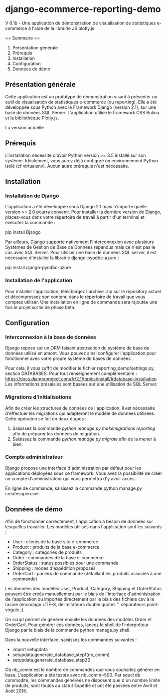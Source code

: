 # django-ecommerce-reporting-demo
V 0.1b - Une application de démonstration de visualisation de statistiques e-commerce à l'aide de la librairie JS plotly.js 

== Sommaire ==

1. Présentation générale
2. Prérequis
3. Installation
4. Configuration 
5. Données de démo

## Présentation générale

Cette application est un prototype de démonstration visant à présenter un outil de visualisation de statistiques e-commerce (ou reporting).
Elle a été développée sous Python avec le Framework Django (version 2.1), sur une base de données SQL Server.
L'application utilise le framework CSS Bulma et la bibliothèque Plotly.js.

La version actuelle 

## Prérequis 

L'installation nécessite d'avoir Python version >= 3.5 installé sur son système.
Idéalement, vous aurez déjà configuré un environnement Python isolé (cf virtualenv).
Aucun autre prérequis n'est nécessaire.

## Installation

### Installation de Django

L'application a été développée sous Django 2.1 mais n'importe quelle version >= 2.0 pourra convenir.
Pour installer la dernière version de Django, placez-vous dans votre répertoire de travail à partir d'un terminal et exécutez la commande :

pip install Django

Par ailleurs, Django supporte nativement l'interconnexion avec plusieurs Systèmes de Gestion de Base de Données répandus mais ce n'est pas le cas avec SQL Server. Pour utiliser une base de données SQL server, il est nécessaire d'installer la librairie django-pyodbc-azure :

pip install django-pyodbc-azure

### Installation de l'application

Pour installer l'application, téléchargez l'archive .zip sur le repository actuel et décompressez son contenu dans le répertoire de travail que vous comptez utiliser.
Une installation en ligne de commande sera rajoutée une fois le projet sortie de phase bêta.

## Configuration

### Interconnexion à la base de données

Django repose sur un ORM faisant abstraction du système de base de données utilisé en amont.
Vous pouvez ainsi configurer l'application pour fonctionner avec votre propre système de bases de données.

Pour cela, il vous suffit de modifier le fichier reporting_demo/settings.py, section DATABASES.
Pour tout renseignement complémentaire : https://docs.djangoproject.com/fr/2.1/topics/install/#database-installation
Les informations présaisies sont basées sur une utilisation de SQL Server.

### Migrations d'initialisations

Afin de créer les structures de données de l'application, il est nécessaire d'effectuer les migrations qui adapteront le modèle de données utilisées. Cette opération se fait en deux étapes :

1. Saisissez la commande *python manage.py makemigrations reporting* afin de préparer les données de migration.
2. Saisissez la commande *python manage.py migrate* afin de la mener à bien.

### Compte administrateur

Django propose une interface d'administration par défaut pour les applications déployées sous ce framework.
Vous avez la possibilité de créer un compte d'administrateur qui vous permettra d'y avoir accès.

En ligne de commande, saisissez la commande python manage.py createsuperuser

## Données de démo

Afin de fonctionner correctement, l'application a besoin de données sur lesquelles travailler.
Les modèles utilisés dans l'application sont les suivants :
* User : clients de la base site e-commerce
* Product : produits de la base e-commerce
* Category : catégories de produits 
* Order : commandes de la base e-commerce
* OrderStatus : status possibles pour une commande
* Shipping : modes d'expédition proposés
* OrderCart : paniers de commande (détaillant les produits associés à une commande)

Les données des modèles User, Product, Category, Shipping et OrderStatus peuvent être créés manuellement par le biais de l'interface d'administration de l'application ou importés directement par le biais des fichiers csv à la racine (encodage UTF-8, délimitateurs double quotes ", séparateurs point-virgule ;).

Un script permet de générer ensuite les données des modèles Order et OrderCart.
Pour générer ces données, lancez le shell de l'interpréteur Django par le biais de la commande python manage.py shell.

Dans la nouvelle interface, saisissez les commandes suivantes :

* import setupdata
* setupdata.generate_database_step1(nb_comm) 
* setupdata.generate_database_step2() 

Où nb_comm est le nombre de commandes que vous souhaitez générer en base. L'application a été testée avec nb_comm=500.
Par souci de commodité, les commandes générées ne disposent que d'un nombre limité de produits, sont toutes au statut Expédié et ont été passées entre Avril et Août 2018.



